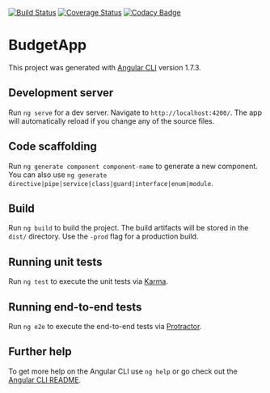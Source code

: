 [![Build Status](https://travis-ci.org/m4nu56/budget-app.svg?branch=master)](https://travis-ci.org/m4nu56/budget-app)
[![Coverage Status](https://coveralls.io/repos/github/m4nu56/budget-app/badge.svg)](https://coveralls.io/github/m4nu56/budget-app)
[![Codacy Badge](https://api.codacy.com/project/badge/Grade/fb07fcb151854e90b1058771dfd4779c)](https://www.codacy.com/app/m4nu56/budget-app?utm_source=github.com&amp;utm_medium=referral&amp;utm_content=m4nu56/budget-app&amp;utm_campaign=Badge_Grade)


# BudgetApp

This project was generated with [Angular CLI](https://github.com/angular/angular-cli) version 1.7.3.

## Development server

Run `ng serve` for a dev server. Navigate to `http://localhost:4200/`. The app will automatically reload if you change any of the source files.

## Code scaffolding

Run `ng generate component component-name` to generate a new component. You can also use `ng generate directive|pipe|service|class|guard|interface|enum|module`.

## Build

Run `ng build` to build the project. The build artifacts will be stored in the `dist/` directory. Use the `-prod` flag for a production build.

## Running unit tests

Run `ng test` to execute the unit tests via [Karma](https://karma-runner.github.io).

## Running end-to-end tests

Run `ng e2e` to execute the end-to-end tests via [Protractor](http://www.protractortest.org/).

## Further help

To get more help on the Angular CLI use `ng help` or go check out the [Angular CLI README](https://github.com/angular/angular-cli/blob/master/README.md).
